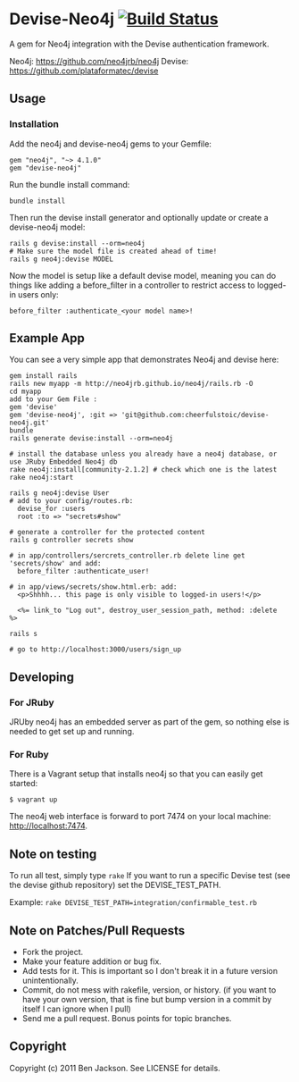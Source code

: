 # Devise-Neo4j [![Build Status](https://secure.travis-ci.org/neo4jrb/devise-neo4j.png?branch=master)](http://travis-ci.org/neo4jrb/devise-neo4j)

A gem for Neo4j integration with the Devise authentication framework.

Neo4j: https://github.com/neo4jrb/neo4j Devise:
https://github.com/plataformatec/devise

## Usage

### Installation

Add the neo4j and devise-neo4j gems to your Gemfile:

    gem "neo4j", "~> 4.1.0"
    gem "devise-neo4j"

Run the bundle install command:

    bundle install

Then run the devise install generator and optionally update or create a
devise-neo4j model:

    rails g devise:install --orm=neo4j
    # Make sure the model file is created ahead of time!
    rails g neo4j:devise MODEL

Now the model is setup like a default devise model, meaning you can do things
like adding a before_filter in a controller to restrict access to logged-in
users only:

    before_filter :authenticate_<your model name>!

## Example App

You can see a very simple app that demonstrates Neo4j and devise here:

    gem install rails
    rails new myapp -m http://neo4jrb.github.io/neo4j/rails.rb -O
    cd myapp
    add to your Gem File :
    gem 'devise'
    gem 'devise-neo4j', :git => 'git@github.com:cheerfulstoic/devise-neo4j.git'
    bundle
    rails generate devise:install --orm=neo4j

    # install the database unless you already have a neo4j database, or use JRuby Embedded Neo4j db
    rake neo4j:install[community-2.1.2] # check which one is the latest
    rake neo4j:start

    rails g neo4j:devise User
    # add to your config/routes.rb:
      devise_for :users
      root :to => "secrets#show"

    # generate a controller for the protected content
    rails g controller secrets show

    # in app/controllers/sercrets_controller.rb delete line get 'secrets/show' and add:
      before_filter :authenticate_user!

    # in app/views/secrets/show.html.erb: add:
      <p>Shhhh... this page is only visible to logged-in users!</p>

      <%= link_to "Log out", destroy_user_session_path, method: :delete  %>

    rails s

    # go to http://localhost:3000/users/sign_up

## Developing

### For JRuby

JRUby neo4j has an embedded server as part of the gem, so nothing else is
needed to get set up and running.

### For Ruby

There is a Vagrant setup that installs neo4j so that you can easily get
started:

    $ vagrant up

The neo4j web interface is forward to port 7474 on your local machine:
[http://localhost:7474](http://localhost:7474).

## Note on testing

To run all test, simply type `rake` If you want to run a specific Devise test
(see the devise github repository) set the DEVISE_TEST_PATH.

Example: ``` rake DEVISE_TEST_PATH=integration/confirmable_test.rb ```

## Note on Patches/Pull Requests

*   Fork the project.
*   Make your feature addition or bug fix.
*   Add tests for it. This is important so I don't break it in a future
    version unintentionally.
*   Commit, do not mess with rakefile, version, or history. (if you want to
    have your own version, that is fine but bump version in a commit by itself
    I can ignore when I pull)
*   Send me a pull request. Bonus points for topic branches.


## Copyright

Copyright (c) 2011 Ben Jackson. See LICENSE for details.

